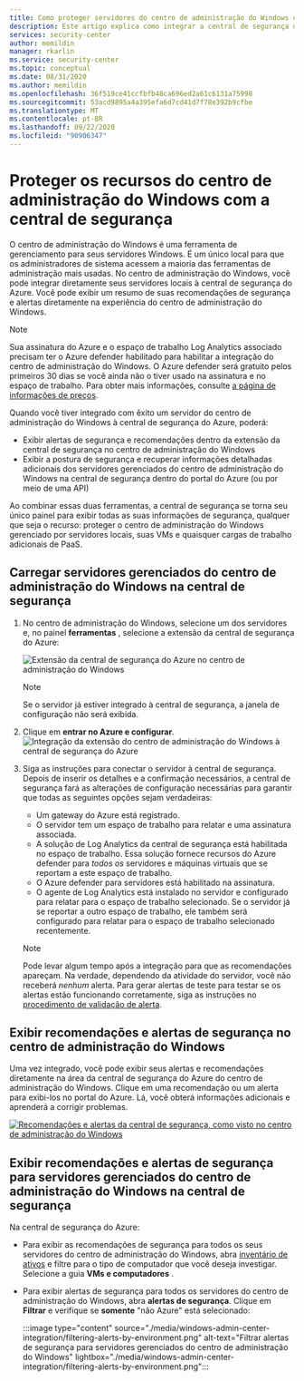 ```yaml
---
title: Como proteger servidores do centro de administração do Windows com a central de segurança do Azure
description: Este artigo explica como integrar a central de segurança do Azure com o centro de administração do Windows
services: security-center
author: memildin
manager: rkarlin
ms.service: security-center
ms.topic: conceptual
ms.date: 08/31/2020
ms.author: memildin
ms.openlocfilehash: 36f519ce41ccfbfb48ca696ed2a61c6131a75998
ms.sourcegitcommit: 53acd9895a4a395efa6d7cd41d7f78e392b9cfbe
ms.translationtype: MT
ms.contentlocale: pt-BR
ms.lasthandoff: 09/22/2020
ms.locfileid: "90906347"
---
```

# <a name="protect-windows-admin-center-resources-with-security-center"></a>Proteger os recursos do centro de administração do Windows com a central de segurança

O centro de administração do Windows é uma ferramenta de gerenciamento para seus servidores Windows. É um único local para que os administradores de sistema acessem a maioria das ferramentas de administração mais usadas. No centro de administração do Windows, você pode integrar diretamente seus servidores locais à central de segurança do Azure. Você pode exibir um resumo de suas recomendações de segurança e alertas diretamente na experiência do centro de administração do Windows.

> [!NOTE]
> Sua assinatura do Azure e o espaço de trabalho Log Analytics associado precisam ter o Azure defender habilitado para habilitar a integração do centro de administração do Windows.
> O Azure defender será gratuito pelos primeiros 30 dias se você ainda não o tiver usado na assinatura e no espaço de trabalho. Para obter mais informações, consulte [a página de informações de preços](security-center-pricing.md).
>

Quando você tiver integrado com êxito um servidor do centro de administração do Windows à central de segurança do Azure, poderá:

* Exibir alertas de segurança e recomendações dentro da extensão da central de segurança no centro de administração do Windows
* Exibir a postura de segurança e recuperar informações detalhadas adicionais dos servidores gerenciados do centro de administração do Windows na central de segurança dentro do portal do Azure (ou por meio de uma API)

Ao combinar essas duas ferramentas, a central de segurança se torna seu único painel para exibir todas as suas informações de segurança, qualquer que seja o recurso: proteger o centro de administração do Windows gerenciado por servidores locais, suas VMs e quaisquer cargas de trabalho adicionais de PaaS.

## <a name="onboard-windows-admin-center-managed-servers-into-security-center"></a>Carregar servidores gerenciados do centro de administração do Windows na central de segurança

1. No centro de administração do Windows, selecione um dos servidores e, no painel **ferramentas** , selecione a extensão da central de segurança do Azure:

    ![Extensão da central de segurança do Azure no centro de administração do Windows](./media/windows-admin-center-integration/onboarding-from-wac.png)

    > [!NOTE]
    > Se o servidor já estiver integrado à central de segurança, a janela de configuração não será exibida.

1. Clique em **entrar no Azure e configurar**.
    ![Integração da extensão do centro de administração do Windows à central de segurança do Azure](./media/windows-admin-center-integration/onboarding-from-wac-welcome.png)

1. Siga as instruções para conectar o servidor à central de segurança. Depois de inserir os detalhes e a confirmação necessários, a central de segurança fará as alterações de configuração necessárias para garantir que todas as seguintes opções sejam verdadeiras:
    * Um gateway do Azure está registrado.
    * O servidor tem um espaço de trabalho para relatar e uma assinatura associada.
    * A solução de Log Analytics da central de segurança está habilitada no espaço de trabalho. Essa solução fornece recursos do Azure defender para *todos os* servidores e máquinas virtuais que se reportam a este espaço de trabalho.
    * O Azure defender para servidores está habilitado na assinatura.
    * O agente de Log Analytics está instalado no servidor e configurado para relatar para o espaço de trabalho selecionado. Se o servidor já se reportar a outro espaço de trabalho, ele também será configurado para relatar para o espaço de trabalho selecionado recentemente.

    > [!NOTE]
    > Pode levar algum tempo após a integração para que as recomendações apareçam. Na verdade, dependendo da atividade do servidor, você não receberá *nenhum* alerta. Para gerar alertas de teste para testar se os alertas estão funcionando corretamente, siga as instruções no [procedimento de validação de alerta](security-center-alert-validation.md).


## <a name="view-security-recommendations-and-alerts-in-windows-admin-center"></a>Exibir recomendações e alertas de segurança no centro de administração do Windows

Uma vez integrado, você pode exibir seus alertas e recomendações diretamente na área da central de segurança do Azure do centro de administração do Windows. Clique em uma recomendação ou um alerta para exibi-los no portal do Azure. Lá, você obterá informações adicionais e aprenderá a corrigir problemas.

[![Recomendações e alertas da central de segurança, como visto no centro de administração do Windows](media/windows-admin-center-integration/asc-recommendations-and-alerts-in-wac.png)](media/windows-admin-center-integration/asc-recommendations-and-alerts-in-wac.png#lightbox)

## <a name="view-security-recommendations-and-alerts-for-windows-admin-center-managed-servers-in-security-center"></a>Exibir recomendações e alertas de segurança para servidores gerenciados do centro de administração do Windows na central de segurança
Na central de segurança do Azure:

* Para exibir as recomendações de segurança para todos os seus servidores do centro de administração do Windows, abra [inventário de ativos](asset-inventory.md) e filtre para o tipo de computador que você deseja investigar. Selecione a guia **VMs e computadores** .

* Para exibir alertas de segurança para todos os servidores do centro de administração do Windows, abra **alertas de segurança**. Clique em **Filtrar** e verifique se **somente** "não Azure" está selecionado:

    :::image type="content" source="./media/windows-admin-center-integration/filtering-alerts-by-environment.png" alt-text="Filtrar alertas de segurança para servidores gerenciados do centro de administração do Windows" lightbox="./media/windows-admin-center-integration/filtering-alerts-by-environment.png":::